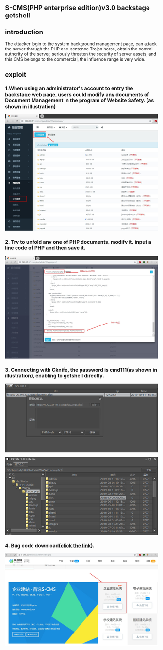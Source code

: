 ## S-CMS(PHP enterprise edition)v3.0 backstage getshell

## introduction

The attacker login to the system background management page, can attack the server through the PHP one-sentence Trojan horse, obtain the control authority of the server, seriously threaten the security of server assets, and this CMS belongs to the commercial, the influence range is very wide.

## exploit

### 1.When using an administrator's account to entry the backstage web page, users could modify any documents of Document Management in the program of Website Safety. (as shown in illustration)
![](1.jpg)											

### 2.	Try to unfold any one of PHP documents, modify it, input a line code of PHP and then save it.
![](2.jpg)

### 3.	Connecting with Cknife, the password is cmd111(as shown in illustration), enabling to getshell directly.
![](3.jpg)

![](4.jpg)

### 4. Bug code download([click the link](https://www.s-cms.cn/download.html?code=php)).

![](0.jpg)

